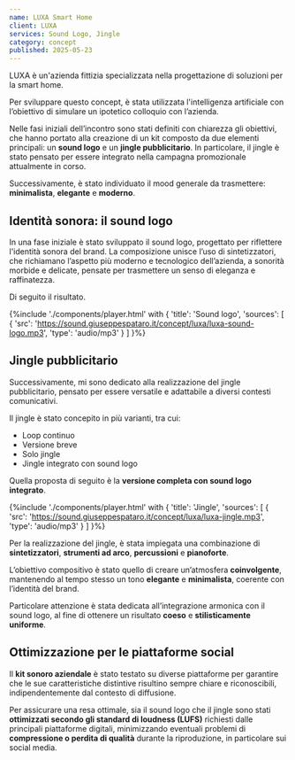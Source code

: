 ```yaml
---
name: LUXA Smart Home
client: LUXA
services: Sound Logo, Jingle
category: concept
published: 2025-05-23
---
```


LUXA è un'azienda fittizia specializzata nella progettazione di soluzioni per la smart home.

Per sviluppare questo concept, è stata utilizzata l'intelligenza artificiale con l’obiettivo di simulare un ipotetico colloquio con l’azienda.

Nelle fasi iniziali dell’incontro sono stati definiti con chiarezza gli obiettivi,
che hanno portato alla creazione di un kit composto da due elementi principali: un **sound logo** e un **jingle pubblicitario**.
In particolare, il jingle è stato pensato per essere integrato nella campagna promozionale attualmente in corso.

Successivamente, è stato individuato il mood generale da trasmettere: **minimalista**, **elegante** e **moderno**.

## Identità sonora: il sound logo

In una fase iniziale è stato sviluppato il sound logo, progettato per riflettere l'identità sonora del brand.
La composizione unisce l’uso di sintetizzatori, che richiamano l’aspetto più moderno e tecnologico dell’azienda,
a sonorità morbide e delicate, pensate per trasmettere un senso di eleganza e raffinatezza.

Di seguito il risultato.

{%include './components/player.html' with {
    'title': 'Sound logo',
    'sources': [
        {
            'src': 'https://sound.giuseppespataro.it/concept/luxa/luxa-sound-logo.mp3',
            'type': 'audio/mp3'
        }
    ]
}%}

## Jingle pubblicitario

Successivamente, mi sono dedicato alla realizzazione del jingle pubblicitario,
pensato per essere versatile e adattabile a diversi contesti comunicativi.

Il jingle è stato concepito in più varianti, tra cui:

- Loop continuo
- Versione breve
- Solo jingle
- Jingle integrato con sound logo

Quella proposta di seguito è la **versione completa con sound logo integrato**.

{%include './components/player.html' with {
    'title': 'Jingle',
    'sources': [
        {
            'src': 'https://sound.giuseppespataro.it/concept/luxa/luxa-jingle.mp3',
            'type': 'audio/mp3'
        }
    ]
}%}

Per la realizzazione del jingle, è stata impiegata una combinazione di **sintetizzatori**,
**strumenti ad arco**, **percussioni** e **pianoforte**.

L’obiettivo compositivo è stato quello di creare un’atmosfera **coinvolgente**,
mantenendo al tempo stesso un tono **elegante** e **minimalista**, coerente con l’identità del brand.

Particolare attenzione è stata dedicata all’integrazione armonica con il sound logo,
al fine di ottenere un risultato **coeso** e **stilisticamente uniforme**.

## Ottimizzazione per le piattaforme social

Il **kit sonoro aziendale** è stato testato su diverse piattaforme per garantire che
le sue caratteristiche distintive risultino sempre chiare e riconoscibili, indipendentemente dal contesto di diffusione.

Per assicurare una resa ottimale, sia il sound logo che il jingle sono
stati **ottimizzati secondo gli standard di loudness (LUFS)** richiesti dalle principali piattaforme digitali,
minimizzando eventuali problemi di **compressione o perdita di qualità** durante la riproduzione, in particolare sui social media.
